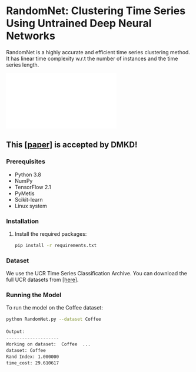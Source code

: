# RandomNet: Clustering Time Series Using Untrained Deep Neural Networks
RandomNet is a highly accurate and efficient time series clustering method. It has linear time complexity w.r.t the number of instances and the time series length. 

![Overall Architecture](overview.pdf)

## This [[paper]]() is accepted by DMKD!

### Prerequisites
- Python 3.8
- NumPy
- TensorFlow 2.1
- PyMetis
- Scikit-learn
- Linux system

### Installation
1. Install the required packages:
    ```sh
    pip install -r requirements.txt
    ```
### Dataset
We use the UCR Time Series Classification Archive. You can download the full UCR datasets from [[here]](https://www.cs.ucr.edu/~eamonn/time_series_data_2018/).

### Running the Model
To run the model on the Coffee dataset:
```sh
python RandomNet.py --dataset Coffee

Output:
--------------------
Working on dataset:  Coffee  ...
dataset: Coffee
Rand Index: 1.000000
time_cost: 29.610617
